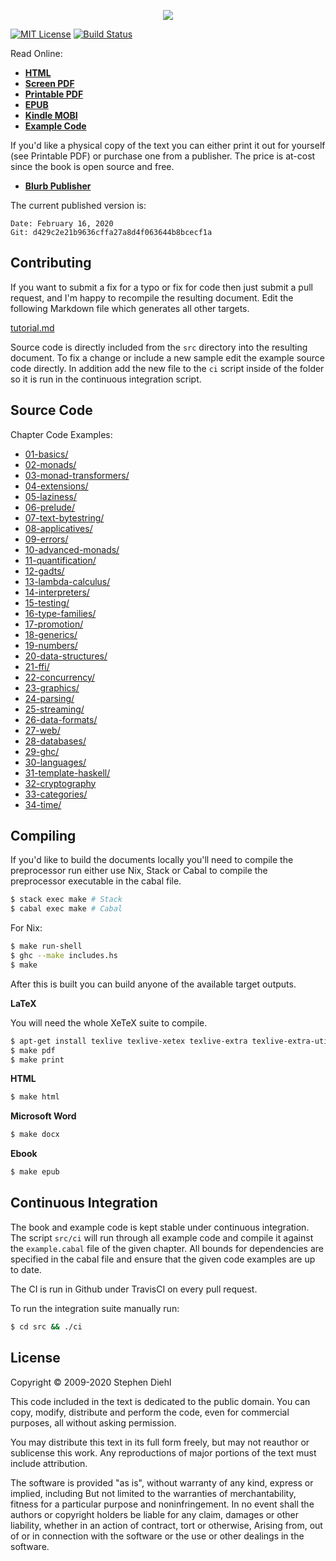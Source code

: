 <p align="center">
  <a href="http://dev.stephendiehl.com/hask/">
    <img src="http://dev.stephendiehl.com/hask/img/title.png"/>
  </a>
</p>

[![MIT License](http://img.shields.io/badge/license-mit-blue.svg)](https://github.com/sdiehl/wiwinwlh/blob/master/LICENSE)
[![Build Status](https://travis-ci.org/sdiehl/wiwinwlh.svg?branch=master)](https://travis-ci.org/sdiehl/wiwinwlh)

Read Online:

* [**HTML**](http://dev.stephendiehl.com/hask/)
* [**Screen PDF**](http://dev.stephendiehl.com/hask/tutorial.pdf)
* [**Printable PDF**](http://dev.stephendiehl.com/hask/tutorial_print.pdf)
* [**EPUB**](http://dev.stephendiehl.com/hask/tutorial.epub)
* [**Kindle MOBI**](http://dev.stephendiehl.com/hask/tutorial.mobi)
* [**Example Code**](https://github.com/sdiehl/wiwinwlh/tree/master/src)

If you'd like a physical copy of the text you can either print it out for
yourself (see Printable PDF) or purchase one from a publisher. The price is
at-cost since the book is open source and free.

* [**Blurb Publisher**](https://www.blurb.co.uk/b/9958091-what-i-wish-i-knew-when-learning-haskell)

The current published version is:

```
Date: February 16, 2020
Git: d429c2e21b9636cffa27a8d4f063644b8bcecf1a
```

Contributing
------------

If you want to submit a fix for a typo or fix for code then just submit a pull
request, and I'm happy to recompile the resulting document. Edit the following
Markdown file which generates all other targets.

[tutorial.md](./tutorial.md)

Source code is directly included from the `src` directory into the resulting
document. To fix a change or include a new sample edit the example source code
directly. In addition add the new file to the `ci` script inside of the folder
so it is run in the continuous integration script.

Source Code
-----------

Chapter Code Examples:

* [01-basics/            ](https://github.com/sdiehl/wiwinwlh/tree/master/src/01-basics/)
* [02-monads/            ](https://github.com/sdiehl/wiwinwlh/tree/master/src/02-monads/)
* [03-monad-transformers/](https://github.com/sdiehl/wiwinwlh/tree/master/src/03-monad-transformers/)
* [04-extensions/        ](https://github.com/sdiehl/wiwinwlh/tree/master/src/04-extensions/)
* [05-laziness/          ](https://github.com/sdiehl/wiwinwlh/tree/master/src/05-laziness/)
* [06-prelude/           ](https://github.com/sdiehl/wiwinwlh/tree/master/src/06-prelude/)
* [07-text-bytestring/   ](https://github.com/sdiehl/wiwinwlh/tree/master/src/07-text-bytestring/)
* [08-applicatives/      ](https://github.com/sdiehl/wiwinwlh/tree/master/src/08-applicatives/)
* [09-errors/            ](https://github.com/sdiehl/wiwinwlh/tree/master/src/09-errors/)
* [10-advanced-monads/   ](https://github.com/sdiehl/wiwinwlh/tree/master/src/10-advanced-monads/)
* [11-quantification/    ](https://github.com/sdiehl/wiwinwlh/tree/master/src/11-quantification/)
* [12-gadts/             ](https://github.com/sdiehl/wiwinwlh/tree/master/src/12-gadts/)
* [13-lambda-calculus/   ](https://github.com/sdiehl/wiwinwlh/tree/master/src/13-lambda-calculus/)
* [14-interpreters/      ](https://github.com/sdiehl/wiwinwlh/tree/master/src/14-interpreters/)
* [15-testing/           ](https://github.com/sdiehl/wiwinwlh/tree/master/src/15-testing/)
* [16-type-families/     ](https://github.com/sdiehl/wiwinwlh/tree/master/src/16-type-families/)
* [17-promotion/         ](https://github.com/sdiehl/wiwinwlh/tree/master/src/17-promotion/)
* [18-generics/          ](https://github.com/sdiehl/wiwinwlh/tree/master/src/18-generics/)
* [19-numbers/           ](https://github.com/sdiehl/wiwinwlh/tree/master/src/19-numbers/)
* [20-data-structures/   ](https://github.com/sdiehl/wiwinwlh/tree/master/src/20-data-structures/)
* [21-ffi/               ](https://github.com/sdiehl/wiwinwlh/tree/master/src/21-ffi/)
* [22-concurrency/       ](https://github.com/sdiehl/wiwinwlh/tree/master/src/22-concurrency/)
* [23-graphics/          ](https://github.com/sdiehl/wiwinwlh/tree/master/src/23-graphics/)
* [24-parsing/           ](https://github.com/sdiehl/wiwinwlh/tree/master/src/24-parsing/)
* [25-streaming/         ](https://github.com/sdiehl/wiwinwlh/tree/master/src/25-streaming/)
* [26-data-formats/      ](https://github.com/sdiehl/wiwinwlh/tree/master/src/26-data-formats/)
* [27-web/               ](https://github.com/sdiehl/wiwinwlh/tree/master/src/27-web/)
* [28-databases/         ](https://github.com/sdiehl/wiwinwlh/tree/master/src/28-databases/)
* [29-ghc/               ](https://github.com/sdiehl/wiwinwlh/tree/master/src/29-ghc/)
* [30-languages/         ](https://github.com/sdiehl/wiwinwlh/tree/master/src/30-languages/)
* [31-template-haskell/  ](https://github.com/sdiehl/wiwinwlh/tree/master/src/31-template-haskell/)
* [32-cryptography       ](https://github.com/sdiehl/wiwinwlh/tree/master/src/32-cryptography/)
* [33-categories/        ](https://github.com/sdiehl/wiwinwlh/tree/master/src/33-categories/)
* [34-time/              ](https://github.com/sdiehl/wiwinwlh/tree/master/src/34-time/)

Compiling
---------

If you'd like to build the documents locally you'll need to compile the
preprocessor run either use Nix, Stack or Cabal to compile the preprocessor
executable in the cabal file.

```bash
$ stack exec make # Stack
$ cabal exec make # Cabal
```

For Nix:

```bash
$ make run-shell
$ ghc --make includes.hs
$ make
```

After this is built you can build anyone of the available target outputs.

**LaTeX**

You will need the whole XeTeX suite to compile.

```bash
$ apt-get install texlive texlive-xetex texlive-extra texlive-extra-utils
$ make pdf
$ make print
```

**HTML**

```bash
$ make html
```

**Microsoft Word**

```bash
$ make docx
```

**Ebook**

```bash
$ make epub
```

Continuous Integration
----------------------

The book and example code is kept stable under continuous integration. The
script `src/ci` will run through all example code and compile it against the
`example.cabal` file of the given chapter. All bounds for dependencies are
specified in the cabal file and ensure that the given code examples are up to
date.

The CI is run in Github under TravisCI on every pull request.

To run the integration suite manually run:

```bash
$ cd src && ./ci
```

License
-------

Copyright © 2009-2020 Stephen Diehl

This code included in the text is dedicated to the public domain. You can copy,
modify, distribute and perform the code, even for commercial purposes, all
without asking permission.

You may distribute this text in its full form freely, but may not reauthor or
sublicense this work. Any reproductions of major portions of the text must
include attribution.

The software is provided "as is", without warranty of any kind, express or
implied, including But not limited to the warranties of merchantability, fitness
for a particular purpose and noninfringement. In no event shall the authors or
copyright holders be liable for any claim, damages or other liability, whether
in an action of contract, tort or otherwise, Arising from, out of or in
connection with the software or the use or other dealings in the software.
